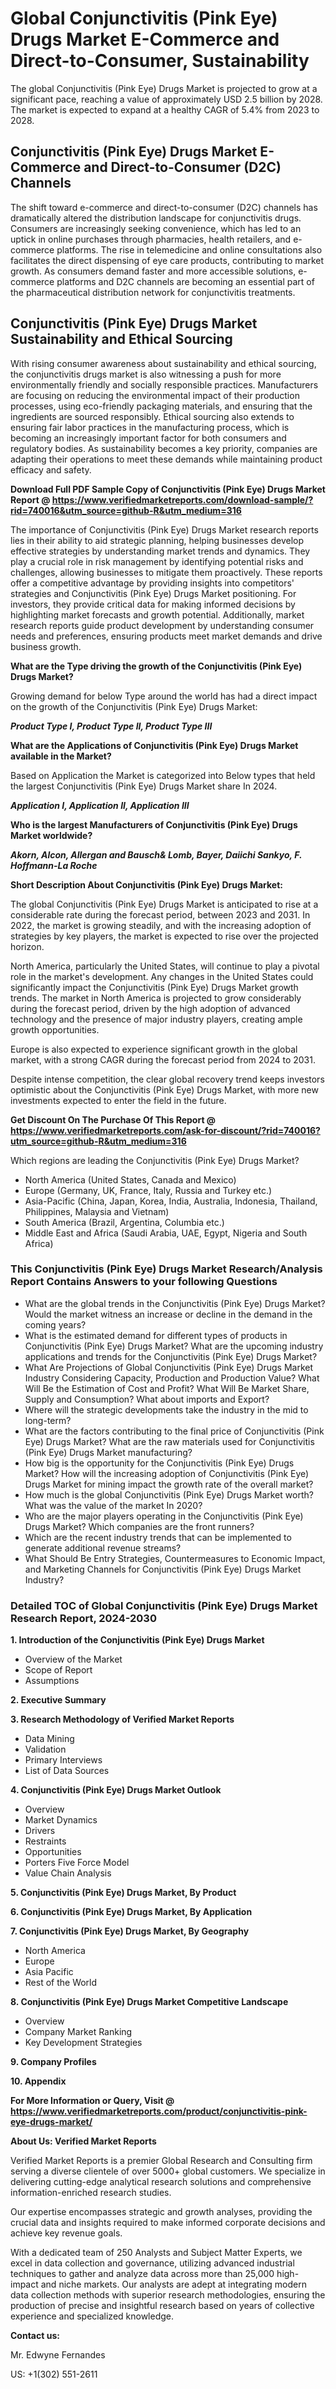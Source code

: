 <h1>Global Conjunctivitis (Pink Eye) Drugs Market E-Commerce and Direct-to-Consumer, Sustainability</h1><p class=""><p>The global Conjunctivitis (Pink Eye) Drugs Market is projected to grow at a significant pace, reaching a value of approximately USD 2.5 billion by 2028. The market is expected to expand at a healthy CAGR of 5.4% from 2023 to 2028.</p><h2>Conjunctivitis (Pink Eye) Drugs Market E-Commerce and Direct-to-Consumer (D2C) Channels</h2><p>The shift toward e-commerce and direct-to-consumer (D2C) channels has dramatically altered the distribution landscape for conjunctivitis drugs. Consumers are increasingly seeking convenience, which has led to an uptick in online purchases through pharmacies, health retailers, and e-commerce platforms. The rise in telemedicine and online consultations also facilitates the direct dispensing of eye care products, contributing to market growth. As consumers demand faster and more accessible solutions, e-commerce platforms and D2C channels are becoming an essential part of the pharmaceutical distribution network for conjunctivitis treatments.</p><h2>Conjunctivitis (Pink Eye) Drugs Market Sustainability and Ethical Sourcing</h2><p>With rising consumer awareness about sustainability and ethical sourcing, the conjunctivitis drugs market is also witnessing a push for more environmentally friendly and socially responsible practices. Manufacturers are focusing on reducing the environmental impact of their production processes, using eco-friendly packaging materials, and ensuring that the ingredients are sourced responsibly. Ethical sourcing also extends to ensuring fair labor practices in the manufacturing process, which is becoming an increasingly important factor for both consumers and regulatory bodies. As sustainability becomes a key priority, companies are adapting their operations to meet these demands while maintaining product efficacy and safety.</p></p><p class=""><strong>Download Full PDF Sample Copy of Conjunctivitis (Pink Eye) Drugs Market Report @ <a href="https://www.verifiedmarketreports.com/download-sample/?rid=740016&utm_source=github-R&utm_medium=316" target="_blank">https://www.verifiedmarketreports.com/download-sample/?rid=740016&utm_source=github-R&utm_medium=316</a></strong></p><p>The importance of&nbsp;Conjunctivitis (Pink Eye) Drugs Market research reports lies in their ability to aid strategic planning, helping businesses develop effective strategies by understanding market trends and dynamics. They play a crucial role in risk management by identifying potential risks and challenges, allowing businesses to mitigate them proactively. These reports offer a competitive advantage by providing insights into competitors' strategies and Conjunctivitis (Pink Eye) Drugs Market positioning. For investors, they provide critical data for making informed decisions by highlighting market forecasts and growth potential. Additionally, market research reports guide product development by understanding consumer needs and preferences, ensuring products meet market demands and drive business growth.</p><p><strong>What are the&nbsp;Type driving the growth of the Conjunctivitis (Pink Eye) Drugs Market?</strong></p><p id="" class="">Growing demand for below Type around the world has had a direct impact on the growth of the Conjunctivitis (Pink Eye) Drugs Market:</p><p class=""><em><strong>Product Type I, Product Type II, Product Type III</strong></em></p><p class=""><strong>What are the&nbsp;Applications&nbsp;of Conjunctivitis (Pink Eye) Drugs Market available in the Market?</strong></p><p id="" class="">Based on Application the Market is categorized into Below types that held the largest Conjunctivitis (Pink Eye) Drugs Market share In 2024.</p><p class=""><em><strong>Application I, Application II, Application III</strong></em></p><p class=""><strong>Who is the largest Manufacturers of Conjunctivitis (Pink Eye) Drugs Market worldwide?</strong></p><p><em><strong>Akorn, Alcon, Allergan and Bausch& Lomb, Bayer, Daiichi Sankyo, F. Hoffmann-La Roche</strong></em></p><p id="" class=""><strong>Short Description About Conjunctivitis (Pink Eye) Drugs Market:</strong></p><p>The global Conjunctivitis (Pink Eye) Drugs Market is anticipated to rise at a considerable rate during the forecast period, between 2023 and 2031. In 2022, the market is growing steadily, and with the increasing adoption of strategies by key players, the market is expected to rise over the projected horizon.</p><p>North America, particularly the United States, will continue to play a pivotal role in the market's development. Any changes in the United States could significantly impact the Conjunctivitis (Pink Eye) Drugs Market growth trends. The market in North America is projected to grow considerably during the forecast period, driven by the high adoption of advanced technology and the presence of major industry players, creating ample growth opportunities.</p><p>Europe is also expected to experience significant growth in the global market, with a strong CAGR during the forecast period from 2024 to 2031.</p><p>Despite intense competition, the clear global recovery trend keeps investors optimistic about the Conjunctivitis (Pink Eye) Drugs Market, with more new investments expected to enter the field in the future.</p><p id="" class=""><strong>Get Discount On The Purchase Of This Report @ <a href="https://www.verifiedmarketreports.com/ask-for-discount/?rid=740016?utm_source=github-R&utm_medium=316" target="_blank">https://www.verifiedmarketreports.com/ask-for-discount/?rid=740016?utm_source=github-R&utm_medium=316</a></strong></p><p class="">Which regions are leading the Conjunctivitis (Pink Eye) Drugs Market?</p><ul><li>North America (United States, Canada and Mexico)</li><li>Europe (Germany, UK, France, Italy, Russia and Turkey etc.)</li><li>Asia-Pacific (China, Japan, Korea, India, Australia, Indonesia, Thailand, Philippines, Malaysia and Vietnam)</li><li>South America (Brazil, Argentina, Columbia etc.)</li><li>Middle East and Africa (Saudi Arabia, UAE, Egypt, Nigeria and South Africa)</li></ul><h3 id="" class="">This Conjunctivitis (Pink Eye) Drugs Market Research/Analysis Report Contains Answers to your following Questions</h3><ul><li>What are the global trends in the Conjunctivitis (Pink Eye) Drugs Market? Would the market witness an increase or decline in the demand in the coming years?</li><li>What is the estimated demand for different types of products in Conjunctivitis (Pink Eye) Drugs Market? What are the upcoming industry applications and trends for the Conjunctivitis (Pink Eye) Drugs Market?</li><li>What Are Projections of Global Conjunctivitis (Pink Eye) Drugs Market Industry Considering Capacity, Production and Production Value? What Will Be the Estimation of Cost and Profit? What Will Be Market Share, Supply and Consumption? What about imports and Export?</li><li>Where will the strategic developments take the industry in the mid to long-term?</li><li>What are the factors contributing to the final price of Conjunctivitis (Pink Eye) Drugs Market? What are the raw materials used for Conjunctivitis (Pink Eye) Drugs Market manufacturing?</li><li>How big is the opportunity for the Conjunctivitis (Pink Eye) Drugs Market? How will the increasing adoption of Conjunctivitis (Pink Eye) Drugs Market for mining impact the growth rate of the overall market?</li><li>How much is the global Conjunctivitis (Pink Eye) Drugs Market worth? What was the value of the market In 2020?</li><li>Who are the major players operating in the Conjunctivitis (Pink Eye) Drugs Market? Which companies are the front runners?</li><li>Which are the recent industry trends that can be implemented to generate additional revenue streams?</li><li>What Should Be Entry Strategies, Countermeasures to Economic Impact, and Marketing Channels for Conjunctivitis (Pink Eye) Drugs Market Industry?</li></ul><h3 id="" class="">Detailed TOC of Global Conjunctivitis (Pink Eye) Drugs Market Research Report, 2024-2030</h3><p id="" class=""><strong>1. Introduction of the Conjunctivitis (Pink Eye) Drugs Market</strong></p><ul><li>Overview of the Market</li><li>Scope of Report</li><li>Assumptions</li></ul><p id="" class=""><strong>2. Executive Summary</strong></p><p id="" class=""><strong>3. Research Methodology of Verified Market Reports</strong></p><ul><li>Data Mining</li><li>Validation</li><li>Primary Interviews</li><li>List of Data Sources</li></ul><p id="" class=""><strong>4. Conjunctivitis (Pink Eye) Drugs Market Outlook</strong></p><ul><li>Overview</li><li>Market Dynamics</li><li>Drivers</li><li>Restraints</li><li>Opportunities</li><li>Porters Five Force Model</li><li>Value Chain Analysis</li></ul><p id="" class=""><strong>5. Conjunctivitis (Pink Eye) Drugs Market, By Product</strong></p><p id="" class=""><strong>6. Conjunctivitis (Pink Eye) Drugs Market, By Application</strong></p><p id="" class=""><strong>7. Conjunctivitis (Pink Eye) Drugs Market, By Geography</strong></p><ul><li>North America</li><li>Europe</li><li>Asia Pacific</li><li>Rest of the World</li></ul><p id="" class=""><strong>8. Conjunctivitis (Pink Eye) Drugs Market Competitive Landscape</strong></p><ul><li>Overview</li><li>Company Market Ranking</li><li>Key Development Strategies</li></ul><p id="" class=""><strong>9. Company Profiles</strong></p><p id="" class=""><strong>10. Appendix</strong></p><p id="" class=""><strong>For More Information or Query, Visit @ <a href="https://www.verifiedmarketreports.com/product/conjunctivitis-pink-eye-drugs-market/" target="_blank">https://www.verifiedmarketreports.com/product/conjunctivitis-pink-eye-drugs-market/</a></strong></p><p id="" class=""><strong>About Us: Verified Market Reports</strong></p><p id="" class="">Verified Market Reports is a premier Global Research and Consulting firm serving a diverse clientele of over 5000+ global customers. We specialize in delivering cutting-edge analytical research solutions and comprehensive information-enriched research studies.</p><p id="" class="">Our expertise encompasses strategic and growth analyses, providing the crucial data and insights required to make informed corporate decisions and achieve key revenue goals.</p><p id="" class="">With a dedicated team of 250 Analysts and Subject Matter Experts, we excel in data collection and governance, utilizing advanced industrial techniques to gather and analyze data across more than 25,000 high-impact and niche markets. Our analysts are adept at integrating modern data collection methods with superior research methodologies, ensuring the production of precise and insightful research based on years of collective experience and specialized knowledge.</p><p id="" class=""><strong>Contact us:</strong></p><p id="" class="">Mr. Edwyne Fernandes</p><p id="" class="">US: +1(302) 551-2611</p>